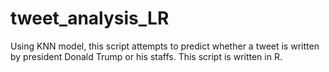 # tweet_analysis_LR
Using KNN model, this script attempts to predict whether a tweet is written by president Donald Trump or his staffs. This script is written in R. 

